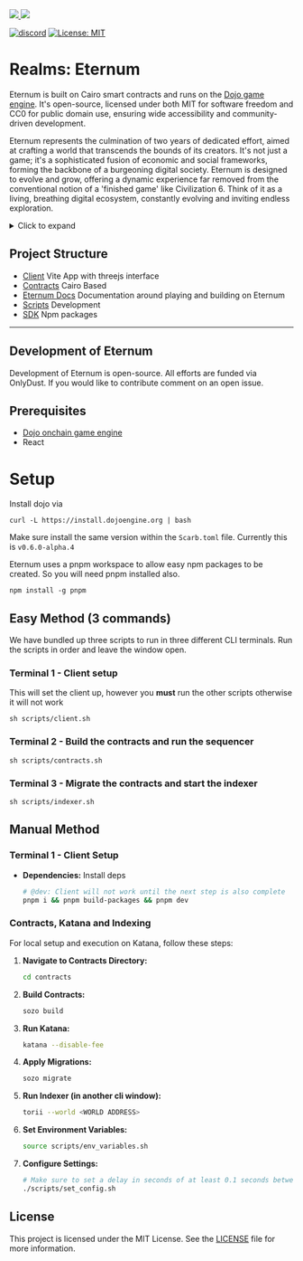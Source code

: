 <a href="https://twitter.com/lootrealms">
<img src="https://img.shields.io/twitter/follow/lootrealms?style=social"/>
</a>
<a href="https://twitter.com/BibliothecaDAO">
<img src="https://img.shields.io/twitter/follow/BibliothecaDAO?style=social"/>
</a>

[![discord](https://img.shields.io/badge/join-bibliothecadao-black?logo=discord&logoColor=white)](https://discord.gg/realmsworld)
[![License: MIT](https://img.shields.io/badge/License-MIT-blue.svg)](https://opensource.org/licenses/MIT)

# Realms: Eternum

Eternum is built on Cairo smart contracts and runs on the [Dojo game engine](https://dojoengine.org). It's open-source,
licensed under both MIT for software freedom and CC0 for public domain use, ensuring wide accessibility and
community-driven development.

Eternum represents the culmination of two years of dedicated effort, aimed at crafting a world that transcends the
bounds of its creators. It's not just a game; it's a sophisticated fusion of economic and social frameworks, forming the
backbone of a burgeoning digital society. Eternum is designed to evolve and grow, offering a dynamic experience far
removed from the conventional notion of a 'finished game' like Civilization 6. Think of it as a living, breathing
digital ecosystem, constantly evolving and inviting endless exploration.

<details>
<summary> Click to expand</summary>

### L3 Network

Eternum will exist on the Realms World L3 network. Read the documentation here: [dev](https://dev.realms.world/)

### Open World Philosophy

Emphasizing the concept of a truly Autonomous World is pivotal. In our vision, it must embody two key characteristics:
radical openness and persistence. But what exactly does this entail? Let's delve into both theoretical and mechanical
perspectives.

From a theoretical standpoint, radical openness signifies an inclusive world accessible to everyone. This openness
transcends traditional barriers - there are no gatekeepers, no singular entities exerting control. Instead, it's a space
where anyone can contribute, build, and actively participate without restrictions.

Mechanically, radical openness is reflected in the flexibility and adaptability of the world's underlying structures.
The contracts that define this world are not rigid; they are designed to be extended, forked, and maintained by anyone
with the willingness and capability to do so.

Envision Eternum as akin to the original cellular structure in a primordial soup. Over time, this basic form dissolves,
giving rise to a more complex organism. Eternum is the genesis, the starting point from which an intricate and expansive
world emerges, constantly evolving and reshaping itself in response to the contributions and interactions of its
inhabitants.

</details>

## Project Structure

- [Client](./client) Vite App with threejs interface
- [Contracts](./contracts) Cairo Based
- [Eternum Docs](./eternum-docs) Documentation around playing and building on Eternum
- [Scripts](./scripts) Development
- [SDK](./sdk) Npm packages

---

## Development of Eternum

Development of Eternum is open-source. All efforts are funded via OnlyDust. If you would like to contribute comment on
an open issue.

## Prerequisites

- [Dojo onchain game engine](https://book.dojoengine.org)
- React

# Setup

Install dojo via

`curl -L https://install.dojoengine.org | bash`

Make sure install the same version within the `Scarb.toml` file. Currently this is `v0.6.0-alpha.4`

Eternum uses a pnpm workspace to allow easy npm packages to be created. So you will need pnpm installed also.

`npm install -g pnpm`

## Easy Method (3 commands)

We have bundled up three scripts to run in three different CLI terminals. Run the scripts in order and leave the window
open.

### Terminal 1 - Client setup

This will set the client up, however you **must** run the other scripts otherwise it will not work

```
sh scripts/client.sh
```

### Terminal 2 - Build the contracts and run the sequencer

```
sh scripts/contracts.sh
```

### Terminal 3 - Migrate the contracts and start the indexer

```
sh scripts/indexer.sh
```

## Manual Method

### Terminal 1 - Client Setup

- **Dependencies:** Install deps
  ```bash
  # @dev: Client will not work until the next step is also complete
  pnpm i && pnpm build-packages && pnpm dev
  ```

### Contracts, Katana and Indexing

For local setup and execution on Katana, follow these steps:

1. **Navigate to Contracts Directory:**
   ```bash
   cd contracts
   ```
2. **Build Contracts:**
   ```bash
   sozo build
   ```
3. **Run Katana:**
   ```bash
   katana --disable-fee
   ```
4. **Apply Migrations:**
   ```bash
   sozo migrate
   ```
5. **Run Indexer (in another cli window):**
   ```bash
   torii --world <WORLD ADDRESS>
   ```
6. **Set Environment Variables:**
   ```bash
   source scripts/env_variables.sh
   ```
7. **Configure Settings:**

   ```bash
   # Make sure to set a delay in seconds of at least 0.1 seconds between each transaction
   ./scripts/set_config.sh
   ```

## License

This project is licensed under the MIT License. See the [LICENSE](LICENSE) file for more information.
